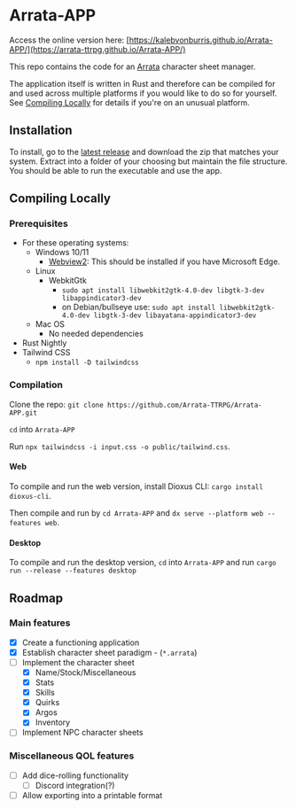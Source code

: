 # Arrata-APP

Access the online version here: [https://kalebvonburris.github.io/Arrata-APP/](https://arrata-ttrpg.github.io/Arrata-APP/)

This repo contains the code for an [Arrata](https://github.com/kalebvonburris/Arrata-TTRPG) character sheet manager.

The application itself is written in Rust and therefore can be compiled for and used across multiple platforms if you would like to do so for yourself. See [Compiling Locally](#compiling-locally) for details if you're on an unusual platform.

## Installation

To install, go to the [latest release](https://github.com/kalebvonburris/Arrata-APP/releases/latest) and download the zip that matches your system. Extract into a folder of your choosing but maintain the file structure. You should be able to run the executable and use the app.

## Compiling Locally

### Prerequisites

- For these operating systems:
  - Windows 10/11
    - [Webview2](https://developer.microsoft.com/en-us/microsoft-edge/webview2/): This should be installed if you have Microsoft Edge.
  - Linux
    - WebkitGtk
      - `sudo apt install libwebkit2gtk-4.0-dev libgtk-3-dev libappindicator3-dev`
      - on Debian/bullseye use: `sudo apt install libwebkit2gtk-4.0-dev libgtk-3-dev libayatana-appindicator3-dev`
  - Mac OS
    - No needed dependencies
- Rust Nightly
- Tailwind CSS
  - `npm install -D tailwindcss`

### Compilation

Clone the repo: `git clone https://github.com/Arrata-TTRPG/Arrata-APP.git`

`cd` into `Arrata-APP`

Run `npx tailwindcss -i input.css -o public/tailwind.css`.

#### Web

To compile and run the web version, install Dioxus CLI: `cargo install dioxus-cli`.

Then compile and run by `cd Arrata-APP` and `dx serve --platform web --features web`.

#### Desktop

To compile and run the desktop version, `cd` into `Arrata-APP` and run `cargo run --release --features desktop`

## Roadmap

### Main features

- [x] Create a functioning application
- [x] Establish character sheet paradigm - (`*.arrata`)
- [ ] Implement the character sheet
  - [x] Name/Stock/Miscellaneous
  - [x] Stats
  - [x] Skills
  - [x] Quirks
  - [x] Argos
  - [x] Inventory
- [ ] Implement NPC character sheets

### Miscellaneous QOL features

- [ ] Add dice-rolling functionality
  - [ ] Discord integration(?)
- [ ] Allow exporting into a printable format

